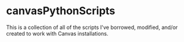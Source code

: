# canvasPythonScripts

This is a collection of all of the scripts I've borrowed, modified, and/or created to work with Canvas installations.
